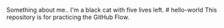 Something about me.. I'm a black cat with five lives left. # hello-world
This repository is for practicing the GitHub Flow. 
